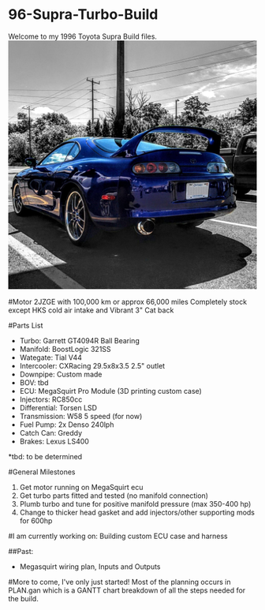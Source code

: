 # 96-Supra-Turbo-Build

Welcome to my 1996 Toyota Supra Build files.
![alt text](TheCar.jpg "Logo Title Text 1")

#Motor
2JZGE with 100,000 km or approx 66,000 miles
Completely stock except HKS cold air intake and Vibrant 3" Cat back

#Parts List
* Turbo: Garrett GT4094R Ball Bearing
* Manifold: BoostLogic 321SS
* Wategate: Tial V44
* Intercooler: CXRacing 29.5x8x3.5 2.5" outlet
* Downpipe: Custom made
* BOV: tbd
* ECU: MegaSquirt Pro Module (3D printing custom case)
* Injectors: RC850cc
* Differential: Torsen LSD
* Transmission: W58 5 speed (for now)
* Fuel Pump: 2x Denso 240lph
* Catch Can: Greddy
* Brakes: Lexus LS400

\*tbd: to be determined

#General Milestones
1. Get motor running on MegaSquirt ecu
2. Get turbo parts fitted and tested (no manifold connection)
3. Plumb turbo and tune for positive manifold pressure (max 350-400 hp)
4. Change to thicker head gasket and add injectors/other supporting mods for 600hp

#I am currently working on: 
Building custom ECU case and harness

##Past:
* Megasquirt wiring plan, Inputs and Outputs


#More to come, I've only just started!
Most of the planning occurs in PLAN.gan which is a GANTT chart breakdown of all the steps needed for the build.
